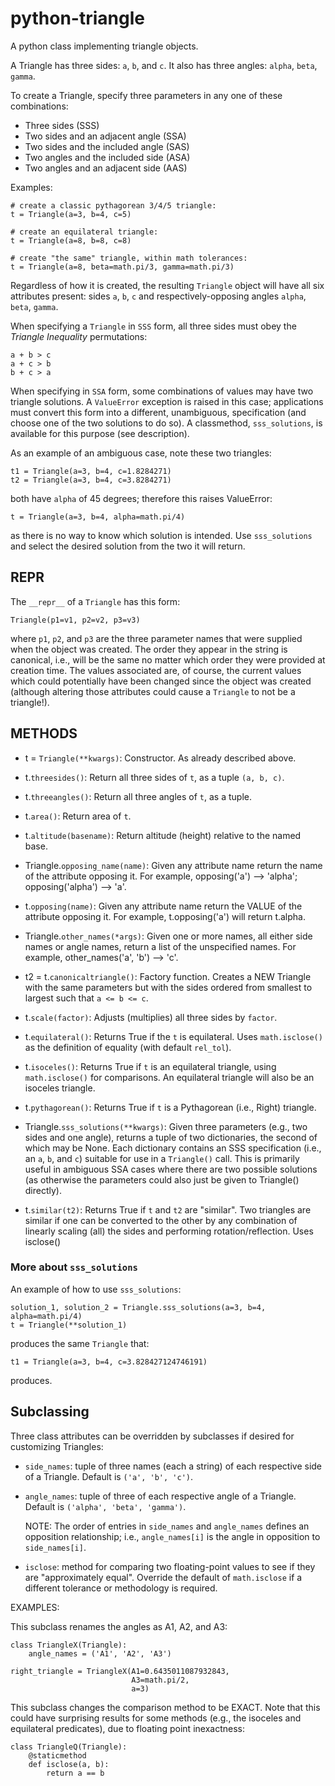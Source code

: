 # python-triangle

A python class implementing triangle objects.

A Triangle has three sides: `a`, `b`, and `c`. It also has three angles: `alpha`, `beta`, `gamma`.

To create a Triangle, specify three parameters in any one of these combinations:

* Three sides (SSS)
* Two sides and an adjacent angle (SSA)
* Two sides and the included angle (SAS)
* Two angles and the included side (ASA)
* Two angles and an adjacent side (AAS)

Examples:

    # create a classic pythagorean 3/4/5 triangle:
    t = Triangle(a=3, b=4, c=5)

    # create an equilateral triangle:
    t = Triangle(a=8, b=8, c=8)

    # create "the same" triangle, within math tolerances:
    t = Triangle(a=8, beta=math.pi/3, gamma=math.pi/3)

Regardless of how it is created, the resulting `Triangle` object will have all six attributes present: sides `a`, `b`, `c` and respectively-opposing angles `alpha`, `beta`, `gamma`.

When specifying a `Triangle` in `SSS` form, all three sides must obey the *Triangle Inequality* permutations:

    a + b > c
    a + c > b
    b + c > a

When specifying in `SSA` form, some combinations of values may have two triangle solutions. A `ValueError` exception is raised in this case; applications must convert this form into a different, unambiguous, specification (and choose one of the two solutions to do so). A classmethod, `sss_solutions`, is available for this purpose (see description).

As an example of an ambiguous case, note these two triangles:

    t1 = Triangle(a=3, b=4, c=1.8284271)
    t2 = Triangle(a=3, b=4, c=3.8284271)

both have `alpha` of 45 degrees; therefore this raises ValueError:

    t = Triangle(a=3, b=4, alpha=math.pi/4)

as there is no way to know which solution is intended. Use `sss_solutions` and select the desired solution from the two it will return.

## REPR

The `__repr__` of a `Triangle` has this form:

    Triangle(p1=v1, p2=v2, p3=v3)

where `p1`, `p2`, and `p3` are the three parameter names that were supplied when the object was created. The order they appear in the string is canonical, i.e., will be the same no matter which order they were provided at creation time. The values associated are, of course, the current values which could potentially have been changed since the object was created (although altering those attributes could cause a `Triangle` to not be a triangle!).


## METHODS

* t = `Triangle(**kwargs)`: Constructor. As already described above.

* t.`threesides()`: Return all three sides of `t`, as a tuple `(a, b, c)`.

* t.`threeangles()`: Return all three angles of `t`, as a tuple.

* t.`area()`: Return area of `t`.

* t.`altitude(basename)`: Return altitude (height) relative to the named base.

* Triangle.`opposing_name(name)`: Given any attribute name return the name of the attribute opposing it. For example, opposing('a') --> 'alpha'; opposing('alpha') --> 'a'.

* t.`opposing(name)`: Given any attribute name return the VALUE of the attribute opposing it. For example, t.opposing('a') will return t.alpha.

* Triangle.`other_names(*args)`: Given one or more names, all either side names or angle names, return a list of the unspecified names. For example, other_names('a', 'b') --> 'c'.

* t2 = t.`canonicaltriangle()`: Factory function. Creates a NEW Triangle with the same parameters but with the sides ordered from smallest to largest such that `a <= b <= c`.

* t.`scale(factor)`: Adjusts (multiplies) all three sides by `factor`.

* t.`equilateral()`: Returns True if the `t` is equilateral. Uses `math.isclose()` as the definition of equality (with default `rel_tol`).

* t.`isoceles()`: Returns True if `t` is an equilateral triangle, using `math.isclose()` for comparisons. An equilateral triangle will also be an isoceles triangle.

* t.`pythagorean()`: Returns True if `t` is a Pythagorean (i.e., Right) triangle.

* Triangle.`sss_solutions(**kwargs)`: Given three parameters (e.g., two sides and one angle), returns a tuple of two dictionaries, the second of which may be None. Each dictionary contains an SSS specification (i.e., an `a`, `b`, and `c`) suitable for use in a `Triangle()` call. This is primarily useful in ambiguous SSA cases where there are two possible solutions (as otherwise the parameters could also just be given to Triangle() directly).

* t.`similar(t2)`: Returns True if `t` and `t2` are "similar". Two triangles are similar if one can be converted to the other by any combination of linearly scaling (all) the sides and performing rotation/reflection. Uses isclose()

### More about `sss_solutions`

An example of how to use `sss_solutions`:

    solution_1, solution_2 = Triangle.sss_solutions(a=3, b=4, alpha=math.pi/4)
    t = Triangle(**solution_1)

produces the same `Triangle` that:

    t1 = Triangle(a=3, b=4, c=3.828427124746191)

produces.

## Subclassing
Three class attributes can be overridden by subclasses if desired for customizing Triangles:

* `side_names`: tuple of three names (each a string) of each respective side of a Triangle. Default is `('a', 'b', 'c')`.

* `angle_names`: tuple of three of each respective angle of a Triangle. Default is `('alpha', 'beta', 'gamma')`.

    NOTE: The order of entries in `side_names` and `angle_names` defines an opposition relationship; i.e., `angle_names[i]` is the angle in opposition to `side_names[i]`.

* `isclose`: method for comparing two floating-point values to see if they are "approximately equal". Override the default of `math.isclose` if a different tolerance or methodology is required.



EXAMPLES:

This subclass renames the angles as A1, A2, and A3:

    class TriangleX(Triangle):
        angle_names = ('A1', 'A2', 'A3')

    right_triangle = TriangleX(A1=0.6435011087932843,
                               A3=math.pi/2,
                               a=3)


This subclass changes the comparison method to be EXACT. Note that this could have surprising results for some methods (e.g., the isoceles and equilateral predicates), due to floating point inexactness:

    class TriangleQ(Triangle):
        @staticmethod
        def isclose(a, b):
            return a == b


